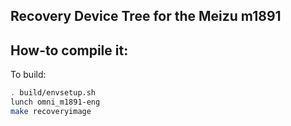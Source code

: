## Recovery Device Tree for the Meizu m1891

## How-to compile it:

To build:

```sh
. build/envsetup.sh
lunch omni_m1891-eng
make recoveryimage
